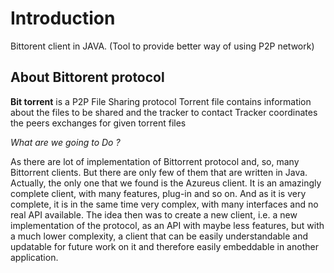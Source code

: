 # Introduction #

Bittorent client in JAVA. (Tool to provide better way of using P2P network)

## **About Bittorent protocol** ##

**Bit torrent** is a P2P File Sharing protocol
Torrent file contains information about the files to be shared and the tracker to contact
Tracker coordinates the peers exchanges for given torrent files

_What are we going to Do ?_

As there are lot of implementation of Bittorrent protocol and, so, many Bittorrent clients. But there are only few of them that are written in Java. Actually, the only one that we found is the Azureus client. It is an amazingly complete client, with many features, plug-in and so on. And as it is very complete, it is in the same time very complex, with many interfaces and no real API available. The idea then was to create a new client, i.e. a new implementation of the protocol, as an API with maybe less features, but with a much lower complexity, a client that can be easily understandable and updatable for future work on it and therefore easily embeddable in another application.